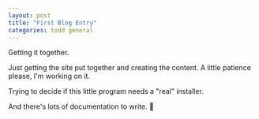 ```yaml
---
layout: post
title: "First Blog Entry"
categories: todd general
---
```

Getting it together.

Just getting the site put together and creating the content. A little patience please, I'm working on it.

Trying to decide if this little program needs a "real" installer.

And there's lots of documentation to write. :pencil:
